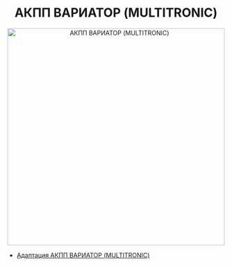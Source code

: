 <h1 align="center">АКПП ВАРИАТОР (MULTITRONIC)</h1>
<p align="center">
  <a href="https://github.com/uran1980/audi-a4-bdv/blob/master/cvt/README.md">
    <img  width="500px"
          alt="АКПП ВАРИАТОР (MULTITRONIC)"
          src="https://cloud.githubusercontent.com/assets/1616795/8932866/05262788-3540-11e5-9c44-83b108009e1c.jpg" />
  </a>
</p>

* [Адаптация АКПП ВАРИАТОР (MULTITRONIC)](https://github.com/uran1980/audi-a4-bdv/blob/master/cvt/adaptation.md)
